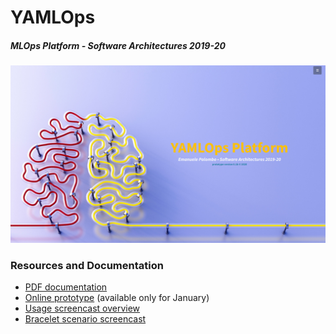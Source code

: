 # YAMLOps
##### MLOps Platform - Software Architectures 2019-20

![YAMLOps](main.png)

### Resources and Documentation

* [PDF documentation](YAST-SA20.pdf)
* [Online prototype](http://yamlops.uk.to/) (available only for January)
* [Usage screencast overview](https://youtu.be/8jNK6N-cPJA)
* [Bracelet scenario screencast](https://youtu.be/rGJxirePeF0)